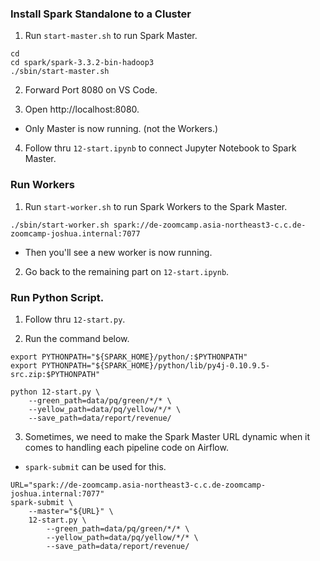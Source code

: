 ### Install Spark Standalone to a Cluster

1. Run `start-master.sh` to run Spark Master.

```shell
cd
cd spark/spark-3.3.2-bin-hadoop3
./sbin/start-master.sh
```

2. Forward Port 8080 on VS Code.

3. Open http://localhost:8080.
- Only Master is now running. (not the Workers.)

4. Follow thru `12-start.ipynb` to connect Jupyter Notebook to Spark Master.

### Run Workers

1. Run `start-worker.sh` to run Spark Workers to the Spark Master.

```shell
./sbin/start-worker.sh spark://de-zoomcamp.asia-northeast3-c.c.de-zoomcamp-joshua.internal:7077
```

- Then you'll see a new worker is now running.

2. Go back to the remaining part on `12-start.ipynb`.

### Run Python Script.

1. Follow thru `12-start.py`.

2. Run the command below.

```shell
export PYTHONPATH="${SPARK_HOME}/python/:$PYTHONPATH"
export PYTHONPATH="${SPARK_HOME}/python/lib/py4j-0.10.9.5-src.zip:$PYTHONPATH"

python 12-start.py \
    --green_path=data/pq/green/*/* \
    --yellow_path=data/pq/yellow/*/* \
    --save_path=data/report/revenue/
```

3. Sometimes, we need to make the Spark Master URL dynamic when it comes to handling each pipeline code on Airflow.
- `spark-submit` can be used for this.

```shell
URL="spark://de-zoomcamp.asia-northeast3-c.c.de-zoomcamp-joshua.internal:7077"
spark-submit \
    --master="${URL}" \
    12-start.py \
        --green_path=data/pq/green/*/* \
        --yellow_path=data/pq/yellow/*/* \
        --save_path=data/report/revenue/
```


